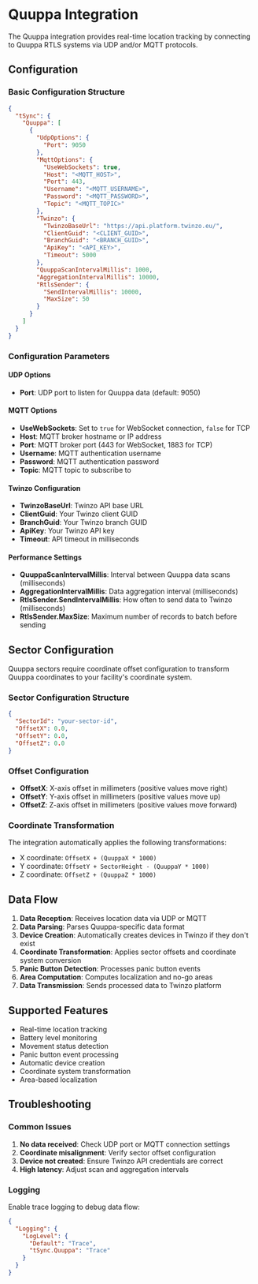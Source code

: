 # Quuppa Integration

The Quuppa integration provides real-time location tracking by connecting to Quuppa RTLS systems via UDP and/or MQTT protocols.

## Configuration

### Basic Configuration Structure

```json
{
  "tSync": {
    "Quuppa": [
      {
        "UdpOptions": {
          "Port": 9050
        },
        "MqttOptions": {
          "UseWebSockets": true,
          "Host": "<MQTT_HOST>",
          "Port": 443,
          "Username": "<MQTT_USERNAME>",
          "Password": "<MQTT_PASSWORD>",
          "Topic": "<MQTT_TOPIC>"
        },
        "Twinzo": {
          "TwinzoBaseUrl": "https://api.platform.twinzo.eu/",
          "ClientGuid": "<CLIENT_GUID>",
          "BranchGuid": "<BRANCH_GUID>",
          "ApiKey": "<API_KEY>",
          "Timeout": 5000
        },
        "QuuppaScanIntervalMillis": 1000,
        "AggregationIntervalMillis": 10000,
        "RtlsSender": {
          "SendIntervalMillis": 10000,
          "MaxSize": 50
        }
      }
    ]
  }
}
```

### Configuration Parameters

#### UDP Options
- **Port**: UDP port to listen for Quuppa data (default: 9050)

#### MQTT Options
- **UseWebSockets**: Set to `true` for WebSocket connection, `false` for TCP
- **Host**: MQTT broker hostname or IP address
- **Port**: MQTT broker port (443 for WebSocket, 1883 for TCP)
- **Username**: MQTT authentication username
- **Password**: MQTT authentication password
- **Topic**: MQTT topic to subscribe to

#### Twinzo Configuration
- **TwinzoBaseUrl**: Twinzo API base URL
- **ClientGuid**: Your Twinzo client GUID
- **BranchGuid**: Your Twinzo branch GUID
- **ApiKey**: Your Twinzo API key
- **Timeout**: API timeout in milliseconds

#### Performance Settings
- **QuuppaScanIntervalMillis**: Interval between Quuppa data scans (milliseconds)
- **AggregationIntervalMillis**: Data aggregation interval (milliseconds)
- **RtlsSender.SendIntervalMillis**: How often to send data to Twinzo (milliseconds)
- **RtlsSender.MaxSize**: Maximum number of records to batch before sending

## Sector Configuration

Quuppa sectors require coordinate offset configuration to transform Quuppa coordinates to your facility's coordinate system.

### Sector Configuration Structure

```json
{
  "SectorId": "your-sector-id",
  "OffsetX": 0.0,
  "OffsetY": 0.0,
  "OffsetZ": 0.0
}
```

### Offset Configuration

- **OffsetX**: X-axis offset in millimeters (positive values move right)
- **OffsetY**: Y-axis offset in millimeters (positive values move up)
- **OffsetZ**: Z-axis offset in millimeters (positive values move forward)

### Coordinate Transformation

The integration automatically applies the following transformations:
- X coordinate: `OffsetX + (QuuppaX * 1000)`
- Y coordinate: `OffsetY + SectorHeight - (QuuppaY * 1000)`
- Z coordinate: `OffsetZ + (QuuppaZ * 1000)`

## Data Flow

1. **Data Reception**: Receives location data via UDP or MQTT
2. **Data Parsing**: Parses Quuppa-specific data format
3. **Device Creation**: Automatically creates devices in Twinzo if they don't exist
4. **Coordinate Transformation**: Applies sector offsets and coordinate system conversion
5. **Panic Button Detection**: Processes panic button events
6. **Area Computation**: Computes localization and no-go areas
7. **Data Transmission**: Sends processed data to Twinzo platform

## Supported Features

- Real-time location tracking
- Battery level monitoring
- Movement status detection
- Panic button event processing
- Automatic device creation
- Coordinate system transformation
- Area-based localization

## Troubleshooting

### Common Issues

1. **No data received**: Check UDP port or MQTT connection settings
2. **Coordinate misalignment**: Verify sector offset configuration
3. **Device not created**: Ensure Twinzo API credentials are correct
4. **High latency**: Adjust scan and aggregation intervals

### Logging

Enable trace logging to debug data flow:
```json
{
  "Logging": {
    "LogLevel": {
      "Default": "Trace",
      "tSync.Quuppa": "Trace"
    }
  }
}
``` 